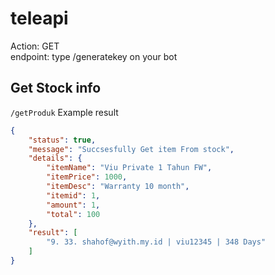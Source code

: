 # teleapi
Action: GET<br>
endpoint: type /generatekey on your bot

## Get Stock info
```/getProduk```
Example result
```json
{
    "status": true,
    "message": "Succsesfully Get item From stock",
    "details": {
        "itemName": "Viu Private 1 Tahun FW",
        "itemPrice": 1000,
        "itemDesc": "Warranty 10 month",
        "itemid": 1,
        "amount": 1,
        "total": 100
    },
    "result": [
        "9. 33. shahof@wyith.my.id | viu12345 | 348 Days"
    ]
}
```
